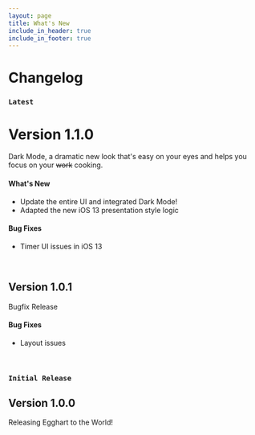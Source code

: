 ```yaml
---
layout: page
title: What's New
include_in_header: true
include_in_footer: true
---
```


# Changelog

### `Latest`
# **Version 1.1.0**
Dark Mode, a dramatic new look that's easy on your eyes and helps you focus on your ~~work~~ cooking.

#### What's New
- Update the entire UI and integrated Dark Mode!
- Adapted the new iOS 13 presentation style logic

#### Bug Fixes
- Timer UI issues in iOS 13

<br>

## **Version 1.0.1**
Bugfix Release

#### Bug Fixes
- Layout issues

<br>

### `Initial Release`
## **Version 1.0.0**
Releasing Egghart to the World!

